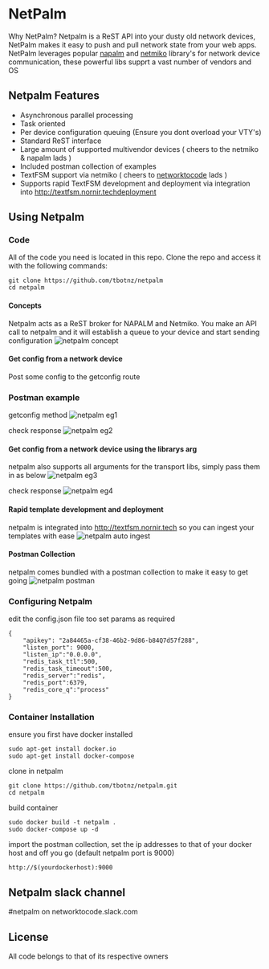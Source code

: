 # NetPalm

Why NetPalm?
Netpalm is a ReST API into your dusty old network devices, NetPalm makes it easy to push and pull network state from your web apps.
NetPalm leverages popular [napalm](https://github.com/napalm-automation/napalm) and [netmiko](https://github.com/ktbyers/netmiko) library's for network device communication, these powerful libs supprt a vast number of vendors and OS

## Netpalm Features

- Asynchronous parallel processing
- Task oriented
- Per device configuration queuing (Ensure you dont overload your VTY's)
- Standard ReST interface
- Large amount of supported multivendor devices ( cheers to the netmiko & napalm lads )
- Included postman collection of examples
- TextFSM support via netmiko ( cheers to [networktocode](https://github.com/networktocode/ntc-templates) lads )
- Supports rapid TextFSM development and deployment via integration into http://textfsm.nornir.techdeployment 

## Using Netpalm

### Code
All of the code you need is located in this repo. Clone the repo and access it with the following commands:
```
git clone https://github.com/tbotnz/netpalm
cd netpalm
```

#### Concepts
Netpalm acts as a ReST broker for NAPALM and Netmiko.
You make an API call to netpalm and it will establish a queue to your device and start sending configuration
![netpalm concept](/images/netpalm_concept.png)

#### Get config from a network device
Post some config to the getconfig route

### Postman example
getconfig method
![netpalm eg1](/images/netpalm_eg_1.png)

check response
![netpalm eg2](/images/netpalm_eg_2.png)

#### Get config from a network device using the librarys arg
netpalm also supports all arguments for the transport libs, simply pass them in as below
![netpalm eg3](/images/netpalm_eg_3.png)

check response
![netpalm eg4](/images/netpalm_eg_4.png)

#### Rapid template development and deployment
netpalm is integrated into http://textfsm.nornir.tech so you can ingest your templates with ease
![netpalm auto ingest](/images/netpalm_ingest.gif)

#### Postman Collection
netpalm comes bundled with a postman collection to make it easy to get going
![netpalm postman](/images/netpalm_postman.png)

### Configuring Netpalm
edit the config.json file too set params as required
```
{
    "apikey": "2a84465a-cf38-46b2-9d86-b84Q7d57f288",
    "listen_port": 9000,
    "listen_ip":"0.0.0.0",
    "redis_task_ttl":500,
    "redis_task_timeout":500,
    "redis_server":"redis",
    "redis_port":6379,
    "redis_core_q":"process"
}
```

### Container Installation
ensure you first have docker installed
```
sudo apt-get install docker.io
sudo apt-get install docker-compose
```

clone in netpalm
```
git clone https://github.com/tbotnz/netpalm.git
cd netpalm
```

build container
```
sudo docker build -t netpalm .
sudo docker-compose up -d
```

import the postman collection, set the ip addresses to that of your docker host and off you go (default netpalm port is 9000)
```
http://$(yourdockerhost):9000
```

## Netpalm slack channel
#netpalm on networktocode.slack.com

## License
All code belongs to that of its respective owners
